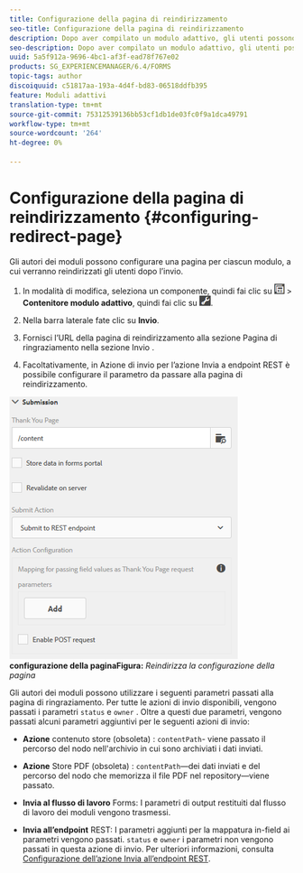 ```yaml
---
title: Configurazione della pagina di reindirizzamento
seo-title: Configurazione della pagina di reindirizzamento
description: Dopo aver compilato un modulo adattivo, gli utenti possono essere reindirizzati a una pagina web che gli autori del modulo possono configurare durante la creazione del modulo.
seo-description: Dopo aver compilato un modulo adattivo, gli utenti possono essere reindirizzati a una pagina web che gli autori del modulo possono configurare durante la creazione del modulo.
uuid: 5a5f912a-9696-4bc1-af3f-ead78f767e02
products: SG_EXPERIENCEMANAGER/6.4/FORMS
topic-tags: author
discoiquuid: c51817aa-193a-4d4f-bd83-06518ddfb395
feature: Moduli adattivi
translation-type: tm+mt
source-git-commit: 75312539136bb53cf1db1de03fc0f9a1dca49791
workflow-type: tm+mt
source-wordcount: '264'
ht-degree: 0%

---
```



# Configurazione della pagina di reindirizzamento {#configuring-redirect-page}

Gli autori dei moduli possono configurare una pagina per ciascun modulo, a cui verranno reindirizzati gli utenti dopo l’invio.

1. In modalità di modifica, seleziona un componente, quindi fai clic su ![livello campo](assets/field-level.png) > **Contenitore modulo adattivo**, quindi fai clic su ![cmppr](assets/cmppr.png).

1. Nella barra laterale fate clic su **Invio**.

1. Fornisci l’URL della pagina di reindirizzamento alla sezione Pagina di ringraziamento nella sezione Invio .
1. Facoltativamente, in Azione di invio per l’azione Invia a endpoint REST è possibile configurare il parametro da passare alla pagina di reindirizzamento.

![Reindirizza la ](assets/thank-you-setting-1.png)
**configurazione della paginaFigura:** *Reindirizza la configurazione della pagina*

Gli autori dei moduli possono utilizzare i seguenti parametri passati alla pagina di ringraziamento. Per tutte le azioni di invio disponibili, vengono passati i parametri `status` e `owner` . Oltre a questi due parametri, vengono passati alcuni parametri aggiuntivi per le seguenti azioni di invio:

* **Azione**  contenuto store (obsoleta) :  `contentPath`- viene passato il percorso del nodo nell&#39;archivio in cui sono archiviati i dati inviati.

* **Azione**  Store PDF (obsoleta) :  `contentPath`—dei dati inviati e del percorso del nodo che memorizza il file PDF nel repository—viene passato.

* **Invia al flusso di lavoro** Forms: I parametri di output restituiti dal flusso di lavoro dei moduli vengono trasmessi.

* **Invia all’endpoint** REST: I parametri aggiunti per la mappatura in-field ai parametri vengono passati. `status` e  `owner` i parametri non vengono passati in questa azione di invio. Per ulteriori informazioni, consulta [Configurazione dell’azione Invia all’endpoint REST](/help/forms/using/configuring-submit-actions.md).

